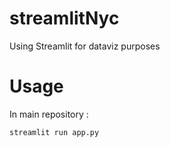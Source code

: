# streamlitNyc
Using Streamlit for dataviz purposes

# Usage 
In main repository :
```py 
streamlit run app.py
```

